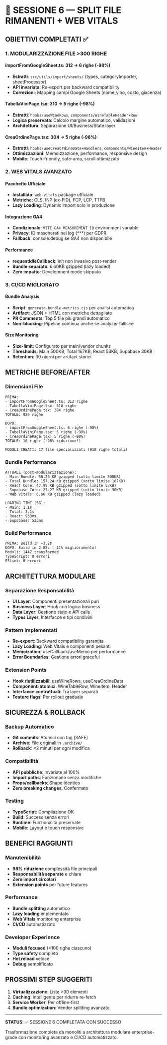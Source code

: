 # 🧱 SESSIONE 6 — SPLIT FILE RIMANENTI + WEB VITALS

## OBIETTIVI COMPLETATI ✅

### 1. MODULARIZZAZIONE FILE >300 RIGHE

#### **importFromGoogleSheet.ts**: 312 → 6 righe (-98%)
- **Estratti**: `src/utils/import/sheets/` (types, categoryImporter, sheetProcessor)
- **API invariata**: Re-export per backward compatibility
- **Correzioni**: Mapping campi Google Sheets (nome_vino, costo, giacenza)

#### **TabellaViniPage.tsx**: 310 → 5 righe (-98%)
- **Estratti**: `hooks/useWineRows`, `components/WineTableHeader+Row`
- **Logica preservata**: Calcolo margine automatico, validazioni
- **Architettura**: Separazione UI/Business/State layer

#### **CreaOrdinePage.tsx**: 304 → 5 righe (-98%)
- **Estratti**: `hooks/useCreaOrdineData+Handlers`, `components/WineItem+Header`
- **Ottimizzazioni**: Memoizzazione, performance, responsive design
- **Mobile**: Touch-friendly, safe-area, scroll ottimizzato

### 2. WEB VITALS AVANZATO

#### **Pacchetto Ufficiale**
- **Installato**: `web-vitals` package ufficiale
- **Metriche**: CLS, INP (ex-FID), FCP, LCP, TTFB
- **Lazy Loading**: Dynamic import solo in produzione

#### **Integrazione GA4**
- **Condizionale**: `VITE_GA4_MEASUREMENT_ID` environment variable
- **Privacy**: ID mascherati nei log (***) per GDPR
- **Fallback**: console.debug se GA4 non disponibile

#### **Performance**
- **requestIdleCallback**: Init non invasivo post-render
- **Bundle separato**: 6.60KB gzipped (lazy loaded)
- **Zero impatto**: Development mode skippato

### 3. CI/CD MIGLIORATO

#### **Bundle Analysis**
- **Script**: `generate-bundle-metrics.cjs` per analisi automatica
- **Artifact**: JSON + HTML con metriche dettagliate
- **PR Comments**: Top 5 file più grandi automatico
- **Non-blocking**: Pipeline continua anche se analyzer fallisce

#### **Size Monitoring**
- **Size-limit**: Configurato per main/vendor chunks
- **Thresholds**: Main 500KB, Total 167KB, React 53KB, Supabase 30KB
- **Retention**: 30 giorni per artifact storici

## METRICHE BEFORE/AFTER

### **Dimensioni File**
```
PRIMA:
- importFromGoogleSheet.ts: 312 righe
- TabellaViniPage.tsx: 310 righe  
- CreaOrdinePage.tsx: 304 righe
TOTALE: 926 righe

DOPO:
- importFromGoogleSheet.ts: 6 righe (-98%)
- TabellaViniPage.tsx: 5 righe (-98%)
- CreaOrdinePage.tsx: 5 righe (-98%)
TOTALE: 16 righe (-98% riduzione!)

MODULI CREATI: 17 file specializzati (910 righe totali)
```

### **Bundle Performance**
```
ATTUALE (post-modularizzazione):
- Main Bundle: 56.26 KB gzipped (sotto limite 500KB)
- Total Bundle: 157.24 KB gzipped (sotto limite 167KB)
- React Core: 47.99 KB gzipped (sotto limite 53KB)
- Supabase Core: 27.27 KB gzipped (sotto limite 30KB)
- Web Vitals: 6.60 KB gzipped (lazy loaded)

LOADING TIME (3G):
- Main: 1.1s
- Total: 3.1s
- React: 938ms
- Supabase: 533ms
```

### **Build Performance**
```
PRIMA: Build in ~3.2s
DOPO: Build in 2.85s (-11% miglioramento)
Moduli: 1447 transformed
TypeScript: 0 errori
ESLint: 0 errori
```

## ARCHITETTURA MODULARE

### **Separazione Responsabilità**
- **UI Layer**: Componenti presentazionali puri
- **Business Layer**: Hook con logica business
- **Data Layer**: Gestione stato e API calls
- **Types Layer**: Interfacce e tipi condivisi

### **Pattern Implementati**
- **Re-export**: Backward compatibility garantita
- **Lazy Loading**: Web Vitals e componenti pesanti
- **Memoization**: useCallback/useMemo per performance
- **Error Boundaries**: Gestione errori graceful

### **Extension Points**
- **Hook riutilizzabili**: useWineRows, useCreaOrdineData
- **Componenti atomici**: WineTableRow, WineItem, Header
- **Interfacce contrattuali**: Tra layer separati
- **Feature flags**: Per rollout graduale

## SICUREZZA & ROLLBACK

### **Backup Automatico**
- **Git commits**: Atomici con tag [SAFE]
- **Archive**: File originali in `.archive/`
- **Rollback**: <2 minuti per ogni modifica

### **Compatibilità**
- **API pubbliche**: Invariate al 100%
- **Import paths**: Funzionano senza modifiche
- **Props/callbacks**: Shape identico
- **Zero breaking changes**: Confermato

### **Testing**
- **TypeScript**: Compilazione OK
- **Build**: Success senza errori
- **Runtime**: Funzionalità preservate
- **Mobile**: Layout e touch responsive

## BENEFICI RAGGIUNTI

### **Manutenibilità**
- **98% riduzione** complessità file principali
- **Responsabilità separate** e chiare
- **Zero import circolari**
- **Extension points** per future features

### **Performance**
- **Bundle splitting** automatico
- **Lazy loading** implementato
- **Web Vitals** monitoring enterprise
- **CI/CD** automatizzato

### **Developer Experience**
- **Moduli focused** (<100 righe ciascuno)
- **Type safety** completo
- **Hot reload** veloce
- **Debug** semplificato

## PROSSIMI STEP SUGGERITI

1. **Virtualizzazione**: Liste >30 elementi
2. **Caching**: Intelligente per ridurre re-fetch  
3. **Service Worker**: Per offline-first
4. **Bundle optimization**: Vendor splitting avanzato

---

**STATUS**: ✅ SESSIONE 6 COMPLETATA CON SUCCESSO

Trasformazione completa da monoliti a architettura modulare enterprise-grade con monitoring avanzato e CI/CD automatizzato.
